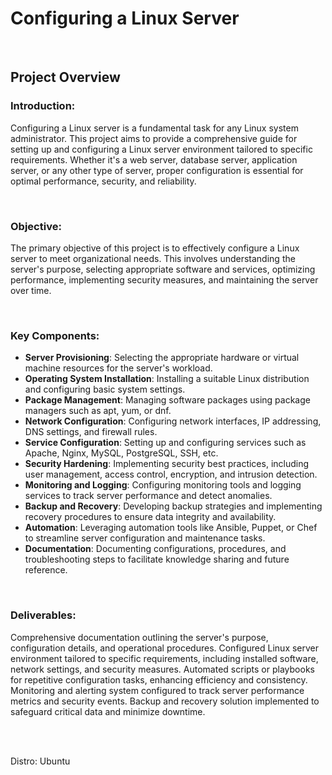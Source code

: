 # Configuring a Linux Server

<br>

## Project Overview

### Introduction:
Configuring a Linux server is a fundamental task for any Linux system administrator. This project aims to provide a comprehensive guide for setting up and configuring a Linux server environment tailored to specific requirements. Whether it's a web server, database server, application server, or any other type of server, proper configuration is essential for optimal performance, security, and reliability.

<br>

### Objective:
The primary objective of this project is to effectively configure a Linux server to meet organizational needs. This involves understanding the server's purpose, selecting appropriate software and services, optimizing performance, implementing security measures, and maintaining the server over time.

<br>

### Key Components:

- <b>Server Provisioning</b>: Selecting the appropriate hardware or virtual machine resources for the server's workload. <br>
- <b>Operating System Installation</b>: Installing a suitable Linux distribution and configuring basic system settings. <br>
- <b>Package Management</b>: Managing software packages using package managers such as apt, yum, or dnf. <br>
- <b>Network Configuration</b>: Configuring network interfaces, IP addressing, DNS settings, and firewall rules. <br>
- <b>Service Configuration</b>: Setting up and configuring services such as Apache, Nginx, MySQL, PostgreSQL, SSH, etc. <br>
- <b>Security Hardening</b>: Implementing security best practices, including user management, access control, encryption, and intrusion detection. <br>
- <b>Monitoring and Logging</b>: Configuring monitoring tools and logging services to track server performance and detect anomalies. <br>
- <b>Backup and Recovery</b>: Developing backup strategies and implementing recovery procedures to ensure data integrity and availability. <br>
- <b>Automation</b>: Leveraging automation tools like Ansible, Puppet, or Chef to streamline server configuration and maintenance tasks. <br>
- <b>Documentation</b>: Documenting configurations, procedures, and troubleshooting steps to facilitate knowledge sharing and future reference. <br>

<br>

### Deliverables:

Comprehensive documentation outlining the server's purpose, configuration details, and operational procedures.
Configured Linux server environment tailored to specific requirements, including installed software, network settings, and security measures.
Automated scripts or playbooks for repetitive configuration tasks, enhancing efficiency and consistency.
Monitoring and alerting system configured to track server performance metrics and security events.
Backup and recovery solution implemented to safeguard critical data and minimize downtime.

<br>
<br>

Distro: Ubuntu
